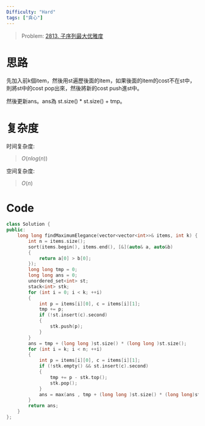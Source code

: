 ```yaml
---
Difficulty: "Hard"
tags: ["貪心"]
---
```


> Problem: [2813. 子序列最大优雅度](https://leetcode.cn/problems/maximum-elegance-of-a-k-length-subsequence/description/)

# 思路

先加入前k個item，然後用st遍歷後面的item，如果後面的item的cost不在st中，則將st中的cost pop出來，然後將新的cost push進st中。

然後更新ans。ans為 st.size() * st.size() + tmp。

# 复杂度

时间复杂度:
> $O(nlog(n))$

空间复杂度:
> $O(n)$

# Code
```C++
class Solution {
public:
    long long findMaximumElegance(vector<vector<int>>& items, int k) {
        int n = items.size();
        sort(items.begin(), items.end(), [&](auto& a, auto&b)
        {
            return a[0] > b[0];
        });
        long long tmp = 0;
        long long ans = 0;
        unordered_set<int> st;
        stack<int> stk;
        for (int i = 0; i < k; ++i)
        {
            int p = items[i][0], c = items[i][1];
            tmp += p;
            if (!st.insert(c).second)
            {
                stk.push(p);
            }
        }
        ans = tmp + (long long )st.size() * (long long )st.size();
        for (int i = k; i < n; ++i)
        {
            int p = items[i][0], c = items[i][1];
            if (!stk.empty() && st.insert(c).second)
            {
                tmp += p - stk.top();
                stk.pop();
            }
            ans = max(ans , tmp + (long long )st.size() * (long long)st.size());
        }
        return ans;
    }
};
```
  
